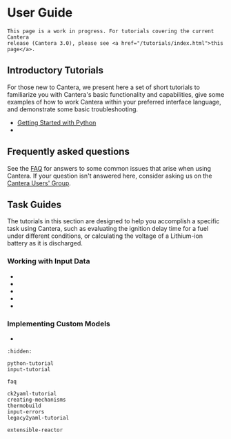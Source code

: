 # User Guide

```{caution}
This page is a work in progress. For tutorials covering the current Cantera
release (Cantera 3.0), please see <a href="/tutorials/index.html">this page</a>.
```

## Introductory Tutorials

For those new to Cantera, we present here a set of short tutorials to familiarize you
with Cantera's basic functionality and capabilities, give some examples of how to work
Cantera within your preferred interface language, and demonstrate some basic
troubleshooting.

- [Getting Started with Python](python-tutorial)
- [](input-tutorial)

## Frequently asked questions

See the [FAQ](faq) for answers to some common issues that arise when using
Cantera. If your question isn't answered here, consider asking us on the
<a href="https://cantera.org/community.html#the-cantera-users-group">Cantera Users' Group</a>.

## Task Guides

The tutorials in this section are designed to help you accomplish a specific task
using Cantera, such as evaluating the ignition delay time for a fuel under different
conditions, or calculating the voltage of a Lithium-ion battery as it is discharged.

### Working with Input Data

- [](ck2yaml-tutorial)
- [](creating-mechanisms)
- [](thermobuild)
- [](input-errors)
- [](legacy2yaml-tutorial)

### Implementing Custom Models

- [](extensible-reactor)

```{toctree}
:hidden:

python-tutorial
input-tutorial

faq

ck2yaml-tutorial
creating-mechanisms
thermobuild
input-errors
legacy2yaml-tutorial

extensible-reactor
```
